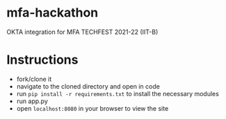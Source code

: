 # mfa-hackathon
OKTA integration for MFA TECHFEST 2021-22 (IIT-B)
# Instructions
- fork/clone it
- navigate to the cloned directory and open in code
- run ```pip install -r requirements.txt``` to install the necessary modules
- run app.py
- open ```localhost:8080``` in your browser to view the site
